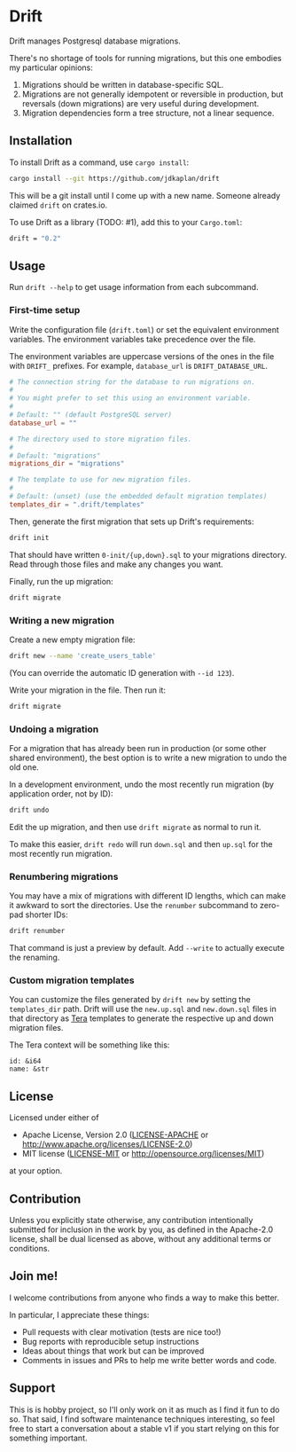 # Drift

Drift manages Postgresql database migrations.

There's no shortage of tools for running migrations, but this one embodies my
particular opinions:

1. Migrations should be written in database-specific SQL.
2. Migrations are not generally idempotent or reversible in production, but
   reversals (down migrations) are very useful during development.
3. Migration dependencies form a tree structure, not a linear sequence.

## Installation

To install Drift as a command, use `cargo install`:

```bash
cargo install --git https://github.com/jdkaplan/drift
```

This will be a git install until I come up with a new name. Someone already
claimed `drift` on crates.io.

To use Drift as a library (TODO: #1), add this to your `Cargo.toml`:

```bash
drift = "0.2"
```

## Usage

Run `drift --help` to get usage information from each subcommand.

### First-time setup

Write the configuration file (`drift.toml`) or set the equivalent environment
variables. The environment variables take precedence over the file.

The environment variables are uppercase versions of the ones in the file with
`DRIFT_` prefixes. For example, `database_url` is `DRIFT_DATABASE_URL`.

```toml
# The connection string for the database to run migrations on.
#
# You might prefer to set this using an environment variable.
#
# Default: "" (default PostgreSQL server)
database_url = ""

# The directory used to store migration files.
#
# Default: "migrations"
migrations_dir = "migrations"

# The template to use for new migration files.
#
# Default: (unset) (use the embedded default migration templates)
templates_dir = ".drift/templates"
```

Then, generate the first migration that sets up Drift's requirements:

```bash
drift init
```

That should have written `0-init/{up,down}.sql` to your migrations directory.
Read through those files and make any changes you want.

Finally, run the up migration:

```bash
drift migrate
```

### Writing a new migration

Create a new empty migration file:

```bash
drift new --name 'create_users_table'
```

(You can override the automatic ID generation with `--id 123`).

Write your migration in the file. Then run it:

```bash
drift migrate
```

### Undoing a migration

For a migration that has already been run in production (or some other shared
environment), the best option is to write a new migration to undo the old one.

In a development environment, undo the most recently run migration (by
application order, not by ID):

```bash
drift undo
```

Edit the up migration, and then use `drift migrate` as normal to run it.

To make this easier, `drift redo` will run `down.sql` and then `up.sql` for the
most recently run migration.

### Renumbering migrations

You may have a mix of migrations with different ID lengths, which can make it
awkward to sort the directories. Use the `renumber` subcommand to zero-pad
shorter IDs:

```bash
drift renumber
```

That command is just a preview by default. Add `--write` to actually execute
the renaming.

### Custom migration templates

You can customize the files generated by `drift new` by setting the
`templates_dir` path. Drift will use the `new.up.sql` and `new.down.sql` files
in that directory as [Tera] templates to generate the respective up and down
migration files.

[Tera]: https://tera.netlify.app/

The Tera context will be something like this:
```
id: &i64
name: &str
```

## License

Licensed under either of

 * Apache License, Version 2.0
   ([LICENSE-APACHE](LICENSE-APACHE) or http://www.apache.org/licenses/LICENSE-2.0)
 * MIT license
   ([LICENSE-MIT](LICENSE-MIT) or http://opensource.org/licenses/MIT)

at your option.

## Contribution

Unless you explicitly state otherwise, any contribution intentionally submitted
for inclusion in the work by you, as defined in the Apache-2.0 license, shall be
dual licensed as above, without any additional terms or conditions.

## Join me!

I welcome contributions from anyone who finds a way to make this better.

In particular, I appreciate these things:
- Pull requests with clear motivation (tests are nice too!)
- Bug reports with reproducible setup instructions
- Ideas about things that work but can be improved
- Comments in issues and PRs to help me write better words and code.

## Support

This is is hobby project, so I'll only work on it as much as I find it fun to
do so. That said, I find software maintenance techniques interesting, so feel
free to start a conversation about a stable v1 if you start relying on this for
something important.
